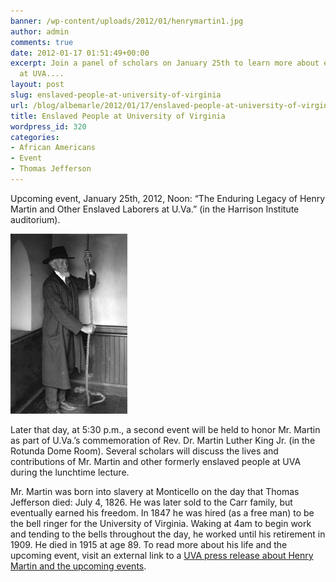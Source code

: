```yaml
---
banner: /wp-content/uploads/2012/01/henrymartin1.jpg
author: admin
comments: true
date: 2012-01-17 01:51:49+00:00
excerpt: Join a panel of scholars on January 25th to learn more about enslaved laborers
  at UVA....
layout: post
slug: enslaved-people-at-university-of-virginia
url: /blog/albemarle/2012/01/17/enslaved-people-at-university-of-virginia/
title: Enslaved People at University of Virginia
wordpress_id: 320
categories:
- African Americans
- Event
- Thomas Jefferson
---
```


Upcoming event, January 25th, 2012, Noon: “The Enduring Legacy of Henry Martin and Other Enslaved Laborers at  U.Va.” (in the Harrison Institute auditorium). 

![](/wp-content/uploads/2012/01/henrymartin1.jpg)

Later that day, at 5:30 p.m., a second event will be held to honor Mr. Martin as part of U.Va.’s commemoration of Rev. Dr. Martin Luther King Jr. (in the Rotunda Dome Room). Several scholars will discuss the lives and contributions of Mr. Martin and other formerly enslaved people at UVA during the lunchtime lecture.

Mr. Martin was born into slavery at Monticello on the day that Thomas Jefferson died: July 4, 1826. He was later sold to the Carr family, but eventually earned his freedom. In 1847 he was hired (as a free man) to be the bell ringer for the University of Virginia. Waking at 4am to begin work and tending to the bells throughout the day, he worked until his retirement in 1909. He died in 1915 at age 89. To read more about his life and the upcoming event, visit an external link to a [UVA press release about Henry Martin and the upcoming events](http://uvamagazine.org/only_online/article/in_the_age_of_slavery/).
